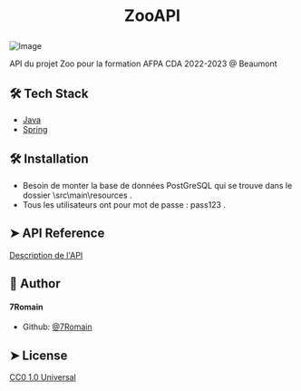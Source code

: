 ﻿
# <p align="center">ZooAPI</p>

![Image](https://upload.wikimedia.org/wikipedia/fr/c/cc/Zoo_Tycoon_%282001%29_Logo.PNG)

API du projet Zoo pour la formation AFPA CDA 2022-2023 @ Beaumont


## 🛠️ Tech Stack
- [Java](https://www.oracle.com/java/technologies/downloads/)
- [Spring](https://spring.io/)


## 🛠️ Installation
- Besoin de monter la base de données PostGreSQL qui se trouve dans le dossier \src\main\resources .
- Tous les utilisateurs ont pour mot de passe :  pass123  .



## ➤ API Reference
[Description de l'API](http://localhost:9003/swagger-ui/index.html)



## 🙇 Author
#### 7Romain

- Github: [@7Romain](https://github.com/7Romain)

## ➤ License

[CC0 1.0 Universal
](https://creativecommons.org/publicdomain/zero/1.0/)

  
